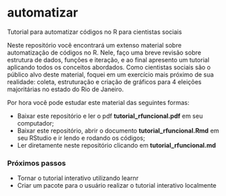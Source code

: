 # automatizar
Tutorial para automatizar códigos no R para cientistas sociais

Neste repositório você encontrará um extenso material sobre automatização de códigos no R. Nele, faço uma breve revisão sobre estrutura de dados, funções e iteração, e ao final apresento um tutorial aplicando todos os conceitos abordados. Como cientistas sociais são o público alvo deste material, foquei em um exercício mais próximo de sua realidade: coleta, estruturação e criação de gráficos para 4 eleições majoritárias no estado do Rio de Janeiro.

Por hora você pode estudar este material das seguintes formas:

* Baixar este repositório e ler o pdf **tutorial_rfuncional.pdf** em seu computador;
* Baixar este repositório, abrir o documento **tutorial_rfuncional.Rmd** em seu RStudio e ir lendo e rodando os códigos;
* Ler diretamente neste repositório clicando em **tutorial_rfuncional.md**

### Próximos passos

* Tornar o tutorial interativo utilizando learnr 
* Criar um pacote para o usuário realizar o tutorial interativo localmente


